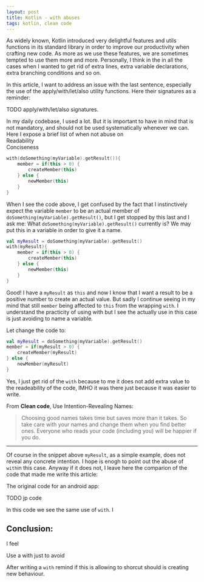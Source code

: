 ```yaml
---
layout: post
title: Kotlin - with abuses
tags: kotlin, clean code
---
```



As widely known, Kotlin introduced very delightful features and utils functions in its standard library in order to improve our productivity when crafting new code. As more as we use these features, we are sometimes tempted to use them more and more. Personally, I think in the in all the cases when I wanted to get rid of extra lines, extra variable declarations, extra branching conditions and so on. 

In this article, I want to address an issue with the last sentence, especially the use of the apply/with/let/also utility functions. Here their signatures as a reminder:

TODO apply/with/let/also signatures.

In my daily codebase, I used a lot. But it is important to have in mind that is not mandatory, and should not be used systematically whenever we can.  
Here I expose a brief list of when not abuse on  
Readability  
Conciseness

```kotlin
with(doSomething(myVariable).getResult()){
    member = if(this > 0) {
        createMember(this) 
    } else {
        newMember(this)
    }
}
```

When I see the code above, I get confused by the fact that I instinctively expect the variable `member` to be an actual member of `doSomething(myVariable).getResult()`, but I get stopped by this last and I ask me: What `doSomething(myVariable).getResult()` currently is? We may put this in a variable in order to give it a name.

```kotlin
val myResult = doSomething(myVariable).getResult()
with(myResult){
    member = if(this > 0) {
        createMember(this) 
    } else {
        newMember(this)
    }
}
```

Good! I have a `myResult` as `this` and now I know that I want a result to be a positive number to create an actual value. But sadly I continue seeing in my mind that still `member` being affected to `this` from the wrapping `with`. I understand the practicity of using with but I see the actually use in this case is just avoiding to name a variable.

Let change the code to:

```kotlin
val myResult = doSomething(myVariable).getResult()
member = if(myResult > 0) {
    createMember(myResult) 
} else {
    newMember(myResult)
}
```

Yes, I just get rid of the `with` because to me it does not add extra value to the readeability of the code, IMHO it was there just because it was easier to write.

From **Clean code**, Use Intention-Revealing Names:

> Choosing good names takes time but saves more than it takes. So take care with your names and change them when you find better ones. Everyone who reads your code (including you) will be happier if you do.

---

Of course in the snippet above `myResult`, as a simple example, does not reveal any concrete intention. I hope is enogh to point out the abuse of `with`in this case. Anyway if it does not, I leave here the comparion of the code that made me write this article:

The original code for an android app:

TODO jp code

In this code we see the same use of `with`. I

## Conclusion:

I feel 

Use a with just to avoid 

After writing a `with` remind if this is allowing to shorcut should is creating new behaviour. 